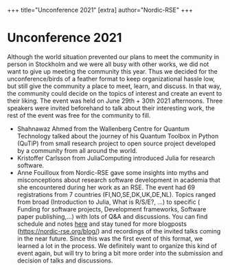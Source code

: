 +++
title="Unconference 2021"
[extra]
author="Nordic-RSE"
+++

# Unconference 2021
Although the world situation prevented our plans to meet the community in person in Stockholm and we were all busy with other works, we did not want to give up meeting the community this year. Thus we decided for the unconference/birds of a feather format to keep organizational hassle low, but still give the community a place to meet, learn, and discuss. In that way, the community could decide on the topics of interest and create an event to their liking.
The event was held on June 29th + 30th 2021 afternoons. Three speakers were invited beforehand to talk about their interesting work, 
the rest of the event was free for the community to fill.
* Shahnawaz Ahmed from the Wallenberg Centre for Quantum Technology talked about the journey of his Quantum Toolbox in Python (QuTiP) from small research project 
to open source project developed by a community from all around the world.
* Kristoffer Carlsson  from JuliaComputing introduced Julia for research software.
* Anne Fouilloux from Nordic-RSE gave some insights into myths and misconceptions about research software development in academia that she encountered during her work
as an RSE.
The event had 69 registrations from 7 countries (FI,NO,SE,DK,UK,DE,NL). 
Topics ranged from broad (Introduction to Julia, What is R/S/E?, ...) to specific ( Funding for software projects, Development frameworks, Software paper publishing,...) 
with lots of Q&A and discussions. You can find schedule and notes [here](https://nordic-rse.org/events/2021-online-unconference/#schedule) and stay tuned 
for more blogposts (https://nordic-rse.org/blog/) and recordings of the invited talks coming in the near future.
Since this was the first event of this format, we learned a lot in the process. We definitely want to organize this kind of event again, but will try to bring a bit more order into the submission and decision of talks and discussions.

